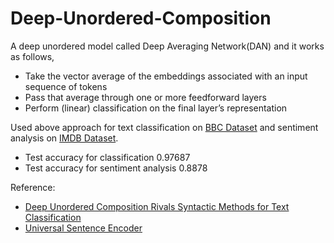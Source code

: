 # Deep-Unordered-Composition

A deep unordered model called Deep Averaging Network(DAN) and it works as follows,
  * Take the vector average of the embeddings associated with an input sequence of tokens
  * Pass that average through one or more feedforward layers
  * Perform (linear) classification on the final layer’s representation

Used above approach for text classification on [BBC Dataset](http://mlg.ucd.ie/datasets/bbc.html) and sentiment analysis on [IMDB Dataset](https://www.kaggle.com/lakshmi25npathi/imdb-dataset-of-50k-movie-reviews). 
  * Test accuracy for classification 0.97687
  * Test accuracy for sentiment analysis 0.8878

Reference:
* [Deep Unordered Composition Rivals Syntactic Methods for Text Classification](https://people.cs.umass.edu/~miyyer/pubs/2015_acl_dan.pdf)
* [Universal Sentence Encoder](https://arxiv.org/pdf/1803.11175.pdf)
